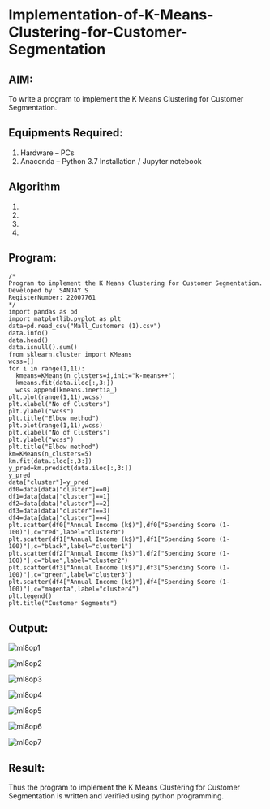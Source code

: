 # Implementation-of-K-Means-Clustering-for-Customer-Segmentation

## AIM:
To write a program to implement the K Means Clustering for Customer Segmentation.

## Equipments Required:
1. Hardware – PCs
2. Anaconda – Python 3.7 Installation / Jupyter notebook

## Algorithm
1. 
2. 
3. 
4. 

## Program:
```
/*
Program to implement the K Means Clustering for Customer Segmentation.
Developed by: SANJAY S
RegisterNumber: 22007761 
*/
import pandas as pd
import matplotlib.pyplot as plt
data=pd.read_csv("Mall_Customers (1).csv")
data.info()
data.head()
data.isnull().sum()
from sklearn.cluster import KMeans
wcss=[]
for i in range(1,11):
  kmeans=KMeans(n_clusters=i,init="k-means++")
  kmeans.fit(data.iloc[:,3:])
  wcss.append(kmeans.inertia_)
plt.plot(range(1,11),wcss)
plt.xlabel("No of Clusters")
plt.ylabel("wcss")
plt.title("Elbow method")
plt.plot(range(1,11),wcss)
plt.xlabel("No of Clusters")
plt.ylabel("wcss")
plt.title("Elbow method")
km=KMeans(n_clusters=5)
km.fit(data.iloc[:,3:])
y_pred=km.predict(data.iloc[:,3:])
y_pred
data["cluster"]=y_pred
df0=data[data["cluster"]==0]
df1=data[data["cluster"]==1]
df2=data[data["cluster"]==2]
df3=data[data["cluster"]==3]
df4=data[data["cluster"]==4]
plt.scatter(df0["Annual Income (k$)"],df0["Spending Score (1-100)"],c="red",label="cluster0")
plt.scatter(df1["Annual Income (k$)"],df1["Spending Score (1-100)"],c="black",label="cluster1")
plt.scatter(df2["Annual Income (k$)"],df2["Spending Score (1-100)"],c="blue",label="cluster2")
plt.scatter(df3["Annual Income (k$)"],df3["Spending Score (1-100)"],c="green",label="cluster3")
plt.scatter(df4["Annual Income (k$)"],df4["Spending Score (1-100)"],c="magenta",label="cluster4")
plt.legend()
plt.title("Customer Segments")
```

## Output:
![ml8op1](https://user-images.githubusercontent.com/115128955/200996309-21cf7615-3670-4b4e-87c7-969ba782954c.png)

![ml8op2](https://user-images.githubusercontent.com/115128955/200996352-d07d3e37-10ab-4861-b4de-f91cc820d458.png)

![ml8op3](https://user-images.githubusercontent.com/115128955/200996370-7a7b12c7-3c65-4a0e-99d0-df13029ab793.png)

![ml8op4](https://user-images.githubusercontent.com/115128955/200996393-59ded61b-80fc-4574-bddf-5cfc50a539a0.png)

![ml8op5](https://user-images.githubusercontent.com/115128955/200996413-f44f4cfa-8e8e-43de-adc1-a56c321cde33.png)

![ml8op6](https://user-images.githubusercontent.com/115128955/200996433-ac426669-3e3b-4e58-9415-4aab8d8313f1.png)

![ml8op7](https://user-images.githubusercontent.com/115128955/200996448-eec236fa-2333-48d4-81ef-ee3939938317.png)



## Result:
Thus the program to implement the K Means Clustering for Customer Segmentation is written and verified using python programming.
